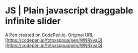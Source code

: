 # JS | Plain javascript draggable infinite slider

A Pen created on CodePen.io. Original URL: [https://codepen.io/fotoxsppua/pen/WNRxyaQ](https://codepen.io/fotoxsppua/pen/WNRxyaQ).


